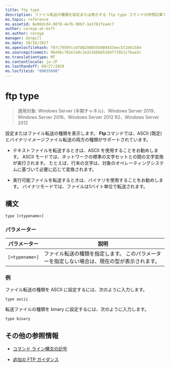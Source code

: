 ```yaml
---
title: ftp type
description: ファイル転送の種類を設定または表示する ftp type コマンドの参照記事です。
ms.topic: reference
ms.assetid: 6e96dcd4-08f8-4e7b-90b7-1e1761fea4c7
author: coreyp-at-msft
ms.author: coreyp
manager: dongill
ms.date: 10/16/2017
ms.openlocfilehash: f97c7959fcc0788298055b989433eec572d61584
ms.sourcegitcommit: 96d46c702e7a9c3a321bbbb5284f73911c7baa3c
ms.translationtype: MT
ms.contentlocale: ja-JP
ms.lasthandoff: 08/27/2020
ms.locfileid: "89035690"
---
```

# <a name="ftp-type"></a>ftp type

> 適用対象: Windows Server (半期チャネル)、Windows Server 2019、Windows Server 2016、Windows Server 2012 R2、Windows Server 2012

設定またはファイル転送の種類を表示します。 **Ftp**コマンドでは、ASCII (既定) とバイナリイメージファイル転送の両方の種類がサポートされています。

- テキストファイルを転送するときは、ASCII を使用することをお勧めします。 ASCII モードでは、ネットワークの標準の文字セットとの間の文字変換が実行されます。 たとえば、行末の文字は、対象のオペレーティングシステムに基づいて必要に応じて変換されます。

- 実行可能ファイルを転送するときは、バイナリを使用することをお勧めします。 バイナリモードでは、ファイルは1バイト単位で転送されます。

## <a name="syntax"></a>構文

```
type [<typename>]
```

### <a name="parameters"></a>パラメーター

| パラメーター | 説明 |
| --------- | ----------- |
| `[<typename>]` | ファイル転送の種類を指定します。 このパラメーターを指定しない場合は、現在の型が表示されます。|

### <a name="examples"></a>例

ファイル転送の種類を ASCII に設定するには、次のように入力します。

```
type ascii
```

転送ファイルの種類を binary に設定するには、次のように入力します。

```
type binary
```

## <a name="additional-references"></a>その他の参照情報

- [コマンド ライン構文の記号](command-line-syntax-key.md)

- [追加の FTP ガイダンス](/previous-versions/orphan-topics/ws.10/cc756013(v=ws.10))
